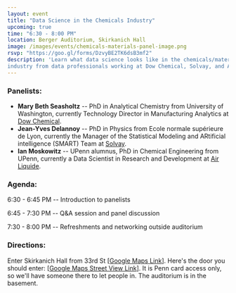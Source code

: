 ```yaml
---
layout: event
title: "Data Science in the Chemicals Industry"
upcoming: true
time: "6:30 - 8:00 PM"
location: Berger Auditorium, Skirkanich Hall
image: /images/events/chemicals-materials-panel-image.png
rsvp: "https://goo.gl/forms/DzvyBE2TK6dsB3mf2"
description: 'Learn what data science looks like in the chemicals/materials
industry from data professionals working at Dow Chemical, Solvay, and Air Liquide.'
---
```


### Panelists:

- **Mary Beth Seasholtz** -- PhD in Analytical Chemistry from University of Washington, currently Technology Director in Manufacturing Analytics at [Dow
  Chemical](https://www.dow.com/).
- **Jean-Yves Delannoy** -- PhD in Physics from Ecole normale supérieure de
  Lyon, currently the Manager of the Statistical Modeling and ARtificial
  intelligence (SMART) Team at [Solvay](https://www.solvay.com/).
- **Ian Moskowitz** -- UPenn alumnus, PhD in Chemical Engineering from UPenn, currently a Data Scientist in Research and Development at [Air Liquide](https://www.airliquide.com/).

### Agenda:

6:30 - 6:45 PM -- Introduction to panelists

6:45 - 7:30 PM -- Q&A session and panel discussion

7:30 - 8:00 PM -- Refreshments and networking outside auditorium

### Directions:

Enter Skirkanich Hall from 33rd St [[Google Maps
Link](https://www.google.com/maps/place/Skirkanich+Hall/@39.9520705,-75.1928003,17z/data=!4m12!1m6!3m5!1s0x89c6c65abb2e2f95:0x6ab9195e249a846d!2sSkirkanich+Hall!8m2!3d39.9520664!4d-75.1906116!3m4!1s0x89c6c65abb2e2f95:0x6ab9195e249a846d!8m2!3d39.9520664!4d-75.1906116)].
Here's the door you should enter: [[Google Maps Street View
Link](https://www.google.com/maps/@39.9519575,-75.1901883,3a,75y,292.25h,85.34t/data=!3m6!1e1!3m4!1sZduzqRlJ91_LpA_s5eH-Bw!2e0!7i13312!8i6656)].
It is Penn card access only, so we'll have
someone there to let people in. The auditorium is in the basement.
